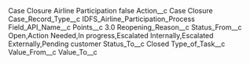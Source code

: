 <?xml version="1.0" encoding="UTF-8"?>
<CustomMetadata xmlns="http://soap.sforce.com/2006/04/metadata" xmlns:xsi="http://www.w3.org/2001/XMLSchema-instance" xmlns:xsd="http://www.w3.org/2001/XMLSchema">
    <label>Case Closure Airline Participation</label>
    <protected>false</protected>
    <values>
        <field>Action__c</field>
        <value xsi:type="xsd:string">Case Closure</value>
    </values>
    <values>
        <field>Case_Record_Type__c</field>
        <value xsi:type="xsd:string">IDFS_Airline_Participation_Process</value>
    </values>
    <values>
        <field>Field_API_Name__c</field>
        <value xsi:nil="true"/>
    </values>
    <values>
        <field>Points__c</field>
        <value xsi:type="xsd:double">3.0</value>
    </values>
    <values>
        <field>Reopening_Reason__c</field>
        <value xsi:nil="true"/>
    </values>
    <values>
        <field>Status_From__c</field>
        <value xsi:type="xsd:string">Open,Action Needed,In progress,Escalated Internally,Escalated Externally,Pending customer</value>
    </values>
    <values>
        <field>Status_To__c</field>
        <value xsi:type="xsd:string">Closed</value>
    </values>
    <values>
        <field>Type_of_Task__c</field>
        <value xsi:nil="true"/>
    </values>
    <values>
        <field>Value_From__c</field>
        <value xsi:nil="true"/>
    </values>
    <values>
        <field>Value_To__c</field>
        <value xsi:nil="true"/>
    </values>
</CustomMetadata>
